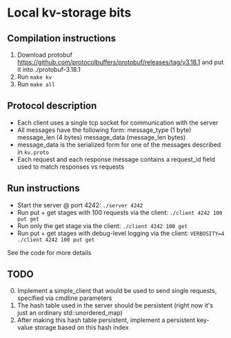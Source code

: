 # Local kv-storage bits

## Compilation instructions
1. Download protobuf https://github.com/protocolbuffers/protobuf/releases/tag/v3.18.1 and put it into ./protobuf-3.18.1
2. Run ```make kv```
3. Run ```make all```

## Protocol description
* Each client uses a single tcp socket for communication with the server
* All messages have the following form: message_type (1 byte) message_len (4 bytes) message_data (message_len bytes)
* message_data is the serialized form for one of the messages described in `kv.proto`
* Each request and each response message contains a request_id field used to match responses vs requests

## Run instructions
* Start the server @ port 4242: `./server 4242`
* Run put + get stages with 100 requests via the client: `./client 4242 100 put get`
* Run only the get stage via the client: `./client 4242 100 get`
* Run put + get stages with debug-level logging via the client: `VERBOSITY=4 ./client 4242 100 put get`

See the code for more details

## TODO
0. Implement a simple_client that would be used to send single requests, specified via cmdline parameters
1. The hash table used in the server should be persistent (right now it's just an ordinary std::unordered_map)
2. After making this hash table persistent, implement a persistent key-value storage based on this hash index
